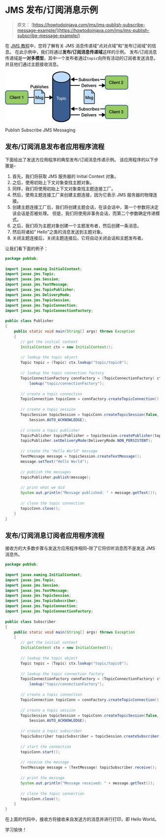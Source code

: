 # JMS 发布/订阅消息示例

> 原文： [https://howtodoinjava.com/jms/jms-publish-subscribe-message-example/](https://howtodoinjava.com/jms/jms-publish-subscribe-message-example/)

在 [JMS 教程](//howtodoinjava.com/jms/jms-java-message-service-tutorial/)中，您将了解有关 JMS 消息传递域“点对点域”和“发布订阅域”的信息。 在此示例中，我们将通过**发布/订阅消息传递域**这样的示例。 发布/订阅消息传递域是**一对多模型**，其中一个发布者通过`topic`向所有活动的订阅者发送消息，并且他们通过主题接收消息。

![Publish Subscribe JMS Messaging](img/4f8be82ddadbab37115d9ed981df7021.png)

Publish Subscribe JMS Messaging



## 发布/订阅消息发布者应用程序流程

下面给出了发送方应用程序的典型发布/订阅消息传递示例。 该应用程序的以下步骤是–

1.  首先，我们将获取 JMS 服务器的 Initial Context 对象。
2.  之后，使用初始上下文对象查找主题对象。
3.  同样，我们将使用初始上下文对象查找主题连接工厂。
4.  然后，使用主题连接工厂来创建主题连接，因为它表示 JMS 服务器的物理连接。
5.  创建主题连接工厂后，我们将创建主题会话，在该会话中，第一个参数将决定该会话是否被处理。 但是，我们将使用非事务会话，而第二个参数确定传递模式。
6.  之后，我们将为主题对象创建一个主题发布者，然后创建一条消息。
7.  然后将诸如“ Hello”之类的消息发送到主题对象。
8.  关闭主题连接后，关闭主题连接后，它将自动关闭会话和主题发布者。

让我们看下面的例子：

```java
package pubSub;     

import javax.naming.InitialContext;                                                                           
import javax.jms.Topic;
import javax.jms.Session;
import javax.jms.TextMessage;
import javax.jms.TopicPublisher;
import javax.jms.DeliveryMode;
import javax.jms.TopicSession;
import javax.jms.TopicConnection;
import javax.jms.TopicConnectionFactory;

public class Publisher
{
    public static void main(String[] args) throws Exception
    {
       // get the initial context
       InitialContext ctx = new InitialContext();

       // lookup the topic object
       Topic topic = (Topic) ctx.lookup("topic/topic0");

       // lookup the topic connection factory
       TopicConnectionFactory connFactory = (TopicConnectionFactory) ctx.
           lookup("topic/connectionFactory");

       // create a topic connection
       TopicConnection topicConn = connFactory.createTopicConnection();

       // create a topic session
       TopicSession topicSession = topicConn.createTopicSession(false, 
           Session.AUTO_ACKNOWLEDGE);

       // create a topic publisher
       TopicPublisher topicPublisher = topicSession.createPublisher(topic);
       topicPublisher.setDeliveryMode(DeliveryMode.NON_PERSISTENT);

       // create the "Hello World" message
       TextMessage message = topicSession.createTextMessage();
       message.setText("Hello World");

       // publish the messages
       topicPublisher.publish(message);

       // print what we did
       System.out.println("Message published: " + message.getText());

       // close the topic connection
       topicConn.close();
    }
}

```

## 发布/订阅消息订阅者应用程序流程

接收方的大多数步骤与发送方应用程序相同–除了它将侦听消息而不是发送 JMS 消息外。

```java
package pubSub;      

import javax.naming.InitialContext;                                                                           
import javax.jms.Topic;
import javax.jms.Session;
import javax.jms.TextMessage;
import javax.jms.TopicSession;
import javax.jms.TopicSubscriber;
import javax.jms.TopicConnection;
import javax.jms.TopicConnectionFactory;

public class Subscriber
{
    public static void main(String[] args) throws Exception
    {
       // get the initial context
       InitialContext ctx = new InitialContext();

       // lookup the topic object
       Topic topic = (Topic) ctx.lookup("topic/topic0");

       // lookup the topic connection factory
       TopicConnectionFactory connFactory = (TopicConnectionFactory) ctx.
           lookup("topic/connectionFactory");

       // create a topic connection
       TopicConnection topicConn = connFactory.createTopicConnection();

       // create a topic session
       TopicSession topicSession = topicConn.createTopicSession(false,
           Session.AUTO_ACKNOWLEDGE);

       // create a topic subscriber
       TopicSubscriber topicSubscriber = topicSession.createSubscriber(topic);

       // start the connection
       topicConn.start();

       // receive the message
       TextMessage message = (TextMessage) topicSubscriber.receive();

       // print the message
       System.out.println("Message received: " + message.getText());

       // close the topic connection
       topicConn.close();
    }
}

```

在上面的代码中，接收方将接收来自发送方的消息并进行打印，即 Hello World。

学习愉快！